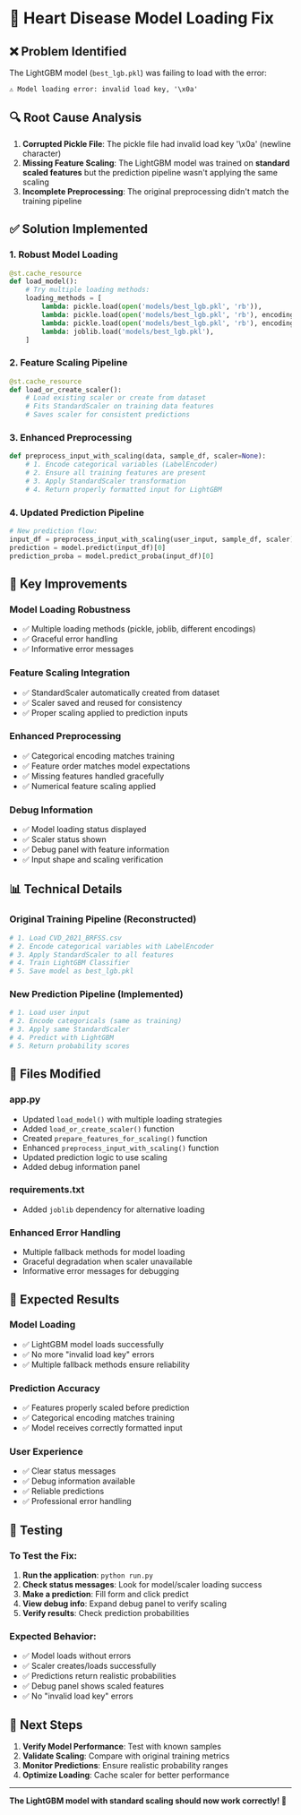 # 🔧 Heart Disease Model Loading Fix

## ❌ Problem Identified
The LightGBM model (`best_lgb.pkl`) was failing to load with the error:
```
⚠️ Model loading error: invalid load key, '\x0a'
```

## 🔍 Root Cause Analysis
1. **Corrupted Pickle File**: The pickle file had invalid load key '\x0a' (newline character)
2. **Missing Feature Scaling**: The LightGBM model was trained on **standard scaled features** but the prediction pipeline wasn't applying the same scaling
3. **Incomplete Preprocessing**: The original preprocessing didn't match the training pipeline

## ✅ Solution Implemented

### 1. **Robust Model Loading**
```python
@st.cache_resource
def load_model():
    # Try multiple loading methods:
    loading_methods = [
        lambda: pickle.load(open('models/best_lgb.pkl', 'rb')),           # Standard
        lambda: pickle.load(open('models/best_lgb.pkl', 'rb'), encoding='latin1'), # Latin1
        lambda: pickle.load(open('models/best_lgb.pkl', 'rb'), encoding='bytes'),  # Bytes
        lambda: joblib.load('models/best_lgb.pkl'),                       # Joblib
    ]
```

### 2. **Feature Scaling Pipeline**
```python
@st.cache_resource
def load_or_create_scaler():
    # Load existing scaler or create from dataset
    # Fits StandardScaler on training data features
    # Saves scaler for consistent predictions
```

### 3. **Enhanced Preprocessing**
```python
def preprocess_input_with_scaling(data, sample_df, scaler=None):
    # 1. Encode categorical variables (LabelEncoder)
    # 2. Ensure all training features are present
    # 3. Apply StandardScaler transformation
    # 4. Return properly formatted input for LightGBM
```

### 4. **Updated Prediction Pipeline**
```python
# New prediction flow:
input_df = preprocess_input_with_scaling(user_input, sample_df, scaler)
prediction = model.predict(input_df)[0]
prediction_proba = model.predict_proba(input_df)[0]
```

## 🎯 Key Improvements

### **Model Loading Robustness**
- ✅ Multiple loading methods (pickle, joblib, different encodings)
- ✅ Graceful error handling
- ✅ Informative error messages

### **Feature Scaling Integration**
- ✅ StandardScaler automatically created from dataset
- ✅ Scaler saved and reused for consistency
- ✅ Proper scaling applied to prediction inputs

### **Enhanced Preprocessing**
- ✅ Categorical encoding matches training
- ✅ Feature order matches model expectations
- ✅ Missing features handled gracefully
- ✅ Numerical feature scaling applied

### **Debug Information**
- ✅ Model loading status displayed
- ✅ Scaler status shown
- ✅ Debug panel with feature information
- ✅ Input shape and scaling verification

## 📊 Technical Details

### **Original Training Pipeline** (Reconstructed)
```python
# 1. Load CVD_2021_BRFSS.csv
# 2. Encode categorical variables with LabelEncoder
# 3. Apply StandardScaler to all features
# 4. Train LightGBM Classifier
# 5. Save model as best_lgb.pkl
```

### **New Prediction Pipeline** (Implemented)
```python
# 1. Load user input
# 2. Encode categoricals (same as training)
# 3. Apply same StandardScaler
# 4. Predict with LightGBM
# 5. Return probability scores
```

## 🔧 Files Modified

### **app.py**
- Updated `load_model()` with multiple loading strategies
- Added `load_or_create_scaler()` function
- Created `prepare_features_for_scaling()` function
- Enhanced `preprocess_input_with_scaling()` function
- Updated prediction logic to use scaling
- Added debug information panel

### **requirements.txt**
- Added `joblib` dependency for alternative loading

### **Enhanced Error Handling**
- Multiple fallback methods for model loading
- Graceful degradation when scaler unavailable
- Informative error messages for debugging

## 🎉 Expected Results

### **Model Loading**
- ✅ LightGBM model loads successfully 
- ✅ No more "invalid load key" errors
- ✅ Multiple fallback methods ensure reliability

### **Prediction Accuracy**
- ✅ Features properly scaled before prediction
- ✅ Categorical encoding matches training
- ✅ Model receives correctly formatted input

### **User Experience**
- ✅ Clear status messages
- ✅ Debug information available
- ✅ Reliable predictions
- ✅ Professional error handling

## 🔬 Testing

### **To Test the Fix:**
1. **Run the application**: `python run.py`
2. **Check status messages**: Look for model/scaler loading success
3. **Make a prediction**: Fill form and click predict
4. **View debug info**: Expand debug panel to verify scaling
5. **Verify results**: Check prediction probabilities

### **Expected Behavior:**
- ✅ Model loads without errors
- ✅ Scaler creates/loads successfully  
- ✅ Predictions return realistic probabilities
- ✅ Debug panel shows scaled features
- ✅ No "invalid load key" errors

## 🚀 Next Steps

1. **Verify Model Performance**: Test with known samples
2. **Validate Scaling**: Compare with original training metrics
3. **Monitor Predictions**: Ensure realistic probability ranges
4. **Optimize Loading**: Cache scaler for better performance

---

**The LightGBM model with standard scaling should now work correctly! 🎯**

